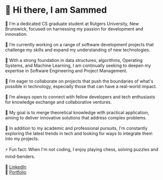  <h1>👋 Hi there, I am Sammed </h1>
🏫 I'm a dedicated CS graduate student at Rutgers University, New Brunswick, focused on harnessing my passion for development and innovation.</br></br>
🔭 I’m currently working on a range of software development projects that challenge my skills and expand my understanding of new technologies.</br></br>
🌱 With a strong foundation in data structures, algorithms, Operating Systems, and Machine Learning, I am continually seeking to deepen my expertise in Software Engineering and Project Management.</br></br>
👯 I’m eager to collaborate on projects that push the boundaries of what's possible in technology, especially those that can have a real-world impact.</br></br>
🤝 I’m always open to connect with fellow developers and tech enthusiasts for knowledge exchange and collaborative ventures.</br></br>
💼 My goal is to merge theoretical knowledge with practical application, aiming to deliver innovative solutions that address complex problems.</br></br>
🚀 In addition to my academic and professional pursuits, I'm constantly exploring the latest trends in tech and looking for ways to integrate them into my projects.</br></br>
⚡ Fun fact: When I'm not coding, I enjoy playing chess, solving puzzles and mind-benders.</br></br>
🔗 <a href="https://www.linkedin.com/in/sammed-admuthe/">LinkedIn</a></br>
🔗 <a href="https://sammedadmuthe.github.io/">Portfolio</a>

